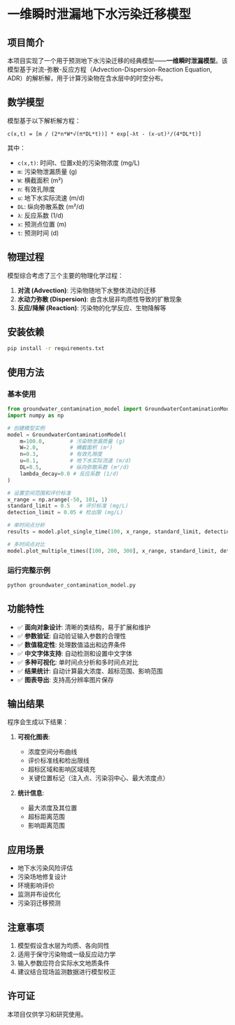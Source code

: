 # 一维瞬时泄漏地下水污染迁移模型

## 项目简介

本项目实现了一个用于预测地下水污染迁移的经典模型——**一维瞬时泄漏模型**。该模型基于对流-弥散-反应方程（Advection-Dispersion-Reaction Equation, ADR）的解析解，用于计算污染物在含水层中的时空分布。

## 数学模型

模型基于以下解析解方程：

```
c(x,t) = [m / (2*n*W*√(π*DL*t))] * exp[-λt - (x-ut)²/(4*DL*t)]
```

其中：
- `c(x,t)`: 时间t、位置x处的污染物浓度 (mg/L)
- `m`: 污染物泄漏质量 (g)
- `W`: 横截面积 (m²)
- `n`: 有效孔隙度
- `u`: 地下水实际流速 (m/d)
- `DL`: 纵向弥散系数 (m²/d)
- `λ`: 反应系数 (1/d)
- `x`: 预测点位置 (m)
- `t`: 预测时间 (d)

## 物理过程

模型综合考虑了三个主要的物理化学过程：

1. **对流 (Advection)**: 污染物随地下水整体流动的迁移
2. **水动力弥散 (Dispersion)**: 由含水层非均质性导致的扩散现象
3. **反应/降解 (Reaction)**: 污染物的化学反应、生物降解等

## 安装依赖

```bash
pip install -r requirements.txt
```

## 使用方法

### 基本使用

```python
from groundwater_contamination_model import GroundwaterContaminationModel
import numpy as np

# 创建模型实例
model = GroundwaterContaminationModel(
    m=100.0,        # 污染物泄漏质量 (g)
    W=2.0,          # 横截面积 (m²)
    n=0.3,          # 有效孔隙度
    u=0.1,          # 地下水实际流速 (m/d)
    DL=0.5,         # 纵向弥散系数 (m²/d)
    lambda_decay=0.0 # 反应系数 (1/d)
)

# 设置空间范围和评价标准
x_range = np.arange(-50, 101, 1)
standard_limit = 0.5   # 评价标准 (mg/L)
detection_limit = 0.05 # 检出限 (mg/L)

# 单时间点分析
results = model.plot_single_time(100, x_range, standard_limit, detection_limit)

# 多时间点对比
model.plot_multiple_times([100, 200, 300], x_range, standard_limit, detection_limit)
```

### 运行完整示例

```bash
python groundwater_contamination_model.py
```

## 功能特性

- ✅ **面向对象设计**: 清晰的类结构，易于扩展和维护
- ✅ **参数验证**: 自动验证输入参数的合理性
- ✅ **数值稳定性**: 处理数值溢出和边界条件
- ✅ **中文字体支持**: 自动检测和设置中文字体
- ✅ **多种可视化**: 单时间点分析和多时间点对比
- ✅ **结果统计**: 自动计算最大浓度、超标范围、影响范围
- ✅ **图表导出**: 支持高分辨率图片保存

## 输出结果

程序会生成以下结果：

1. **可视化图表**:
   - 浓度空间分布曲线
   - 评价标准线和检出限线
   - 超标区域和影响区域填充
   - 关键位置标记（注入点、污染羽中心、最大浓度点）

2. **统计信息**:
   - 最大浓度及其位置
   - 超标距离范围
   - 影响距离范围

## 应用场景

- 地下水污染风险评估
- 污染场地修复设计
- 环境影响评价
- 监测井布设优化
- 污染羽迁移预测

## 注意事项

1. 模型假设含水层为均质、各向同性
2. 适用于保守污染物或一级反应动力学
3. 输入参数应符合实际水文地质条件
4. 建议结合现场监测数据进行模型校正

## 许可证

本项目仅供学习和研究使用。
